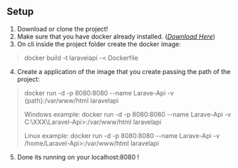 ## Setup

1. Download or clone the project!
2. Make sure that you have docker already installed. (*[Download Here](https://docs.docker.com/get-docker/)*)
3. On cli inside the project folder create the docker image: 
> docker build -t laravelapi -< Dockerfile

4. Create a application of the image that you create passing the path of the project:

>docker run -d -p 8080:8080 --name Larave-Api -v {path}:/var/www/html laravelapi
>
> Windows example:
> docker run -d -p 8080:8080 --name Larave-Api -v C:\XXX\Laravel-Api>:/var/www/html laravelapi
>
> Linux example: 
> docker run -d -p 8080:8080 --name Larave-Api -v /home/Laravel-Api>:/var/www/html laravelapi

5. Done its running on your localhost:8080 !
